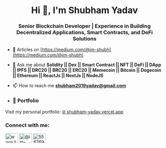 <h1 align="center">Hi 👋, I'm Shubham Yadav</h1>
<h3 align="center">Senior Blockchain Developer | Experience in Building Decentralized Applications, Smart Contracts, and DeFi Solutions</h3>

- 📝 Articles on [https://medium.com/@im-shubh](https://medium.com/@im-shubh)

- 💬 Ask me about **Solidity || Dex || Smart Contract || NFT || DeFi || DApp || IPFS || DRC20 || BRC20 || ERC20 || Memecoin || Bitcoin || Dogecoin || Ethereum || ReactJs || NextJs || NodeJS**

- 📫 How to reach me **shubham2019yadav@gmail.com**
- ### 🔗 Portfolio
Visit my personal portfolio: [🌐 shubham-yadav.vercel.app](https://shubham-yadav.vercel.app/)

<h3 align="left">Connect with me:</h3>
<p align="left">
<a href="https://www.linkedin.com/in/im-shubham-yadav/" target="_blank"><img align="center" src="https://raw.githubusercontent.com/rahuldkjain/github-profile-readme-generator/master/src/images/icons/Social/linked-in-alt.svg" alt="www.linkedin.com/in/im-shubham-yadav" height="30" width="40" /></a>
<a href="https://medium.com/@im-shubh" target="_blank"><img align="center" src="https://raw.githubusercontent.com/rahuldkjain/github-profile-readme-generator/master/src/images/icons/Social/medium.svg" alt="@im-shubh" height="30" width="40" /></a>
<a href="https://discordapp.com/users/556769332139655187" target="_blank"><img align="center" src="https://raw.githubusercontent.com/rahuldkjain/github-profile-readme-generator/master/src/images/icons/Social/discord.svg" alt="556769332139655187" height="30" width="40" /></a>
</p>
